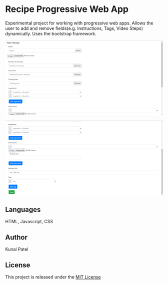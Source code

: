 # Recipe Progressive Web App
Experimental project for working with progressive web apps. Allows the user to add and remove fields(e.g. Instructions, Tags, Video Steps)
dynamically. Uses the bootstrap framework.


![Screenshot](https://github.com/kpatel122/Recipe-App/blob/master/Images/recipe1.png)


![Screenshot](https://github.com/kpatel122/Recipe-App/blob/master/Images/recipe2.png)

## Languages
HTML, Javascript, CSS

## Author
Kunal Patel

## License
This project is released under the [MIT License](https://opensource.org/licenses/MIT) 

